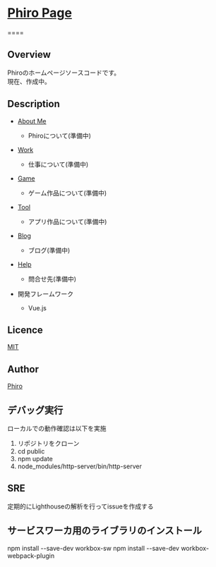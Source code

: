 # [Phiro Page](https://phiro1021.github.io/public)

====

## Overview

  Phiroのホームページソースコードです。  
  現在、作成中。

## Description

- [About Me](https://phiro1021.github.io/public/#/about)
  - Phiroについて(準備中)
- [Work](https://phiro1021.github.io/public/#/work)
  - 仕事について(準備中)
- [Game](https://phiro1021.github.io/public/#/game)
  - ゲーム作品について(準備中)
- [Tool](https://phiro1021.github.io/public/#/tool)
  - アプリ作品について(準備中)
- [Blog](https://phiro1021.github.io/public/#/blog)
  - ブログ(準備中)
- [Help](https://phiro1021.github.io/public/#/help)
  - 問合せ先(準備中)

- 開発フレームワーク
  - Vue.js

## Licence

[MIT](https://github.com/phiro1021/public/blob/master/LICENSE)

## Author

[Phiro](https://github.com/Phiro1021)

## デバッグ実行

ローカルでの動作確認は以下を実施

1. リポジトリをクローン
2. cd public
3. npm update
4. node_modules/http-server/bin/http-server

## SRE

定期的にLighthouseの解析を行ってissueを作成する

## サービスワーカ用のライブラリのインストール

npm install --save-dev workbox-sw
npm install --save-dev workbox-webpack-plugin
